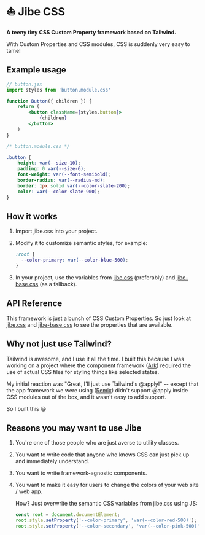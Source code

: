 # ⛵ Jibe CSS

**A teeny tiny CSS Custom Property framework based on Tailwind.**

With Custom Properties and CSS modules, CSS is suddenly very easy
to tame!


## Example usage

```jsx
// button.jsx
import styles from 'button.module.css'

function Button({ children }) {
    return (
        <button className={styles.button}>
            {children}
        </button>
    )
}
```

```css
/* button.module.css */

.button {
    height: var(--size-10);
    padding: 0 var(--size-6);
    font-weight: var(--font-semibold);
    border-radius: var(--radius-md);
    border: 1px solid var(--color-slate-200);
    color: var(--color-slate-900);
}
```


## How it works

1. Import jibe.css into your project.
2. Modify it to customize semantic styles, for example:

   ```css
   :root {
     --color-primary: var(--color-blue-500);
   }
   ```

3. In your project, use the variables from
   [jibe.css](https://github.com/tvst/jibe-css/blob/main/jibe/jibe.css)
   (preferably) and
   [jibe-base.css](https://github.com/tvst/jibe-css/blob/main/jibe/jibe-base.css)
   (as a fallback).


## API Reference

This framework is just a bunch of CSS Custom Properties. So just look at
[jibe.css](https://github.com/tvst/jibe-css/blob/main/jibe/jibe.css) and
[jibe-base.css](https://github.com/tvst/jibe-css/blob/main/jibe/jibe-base.css)
to see the properties that are available.


## Why not just use Tailwind?

Tailwind is awesome, and I use it all the time. I built this because
I was working on a project where the component framework
([Ark](https://github.com/chakra-ui/ark)) required the use of actual
CSS files for styling things like selected states.

My initial reaction was "Great, I'll just use Tailwind's @apply!" --
except that the app framework we were using
([Remix](https://remix.run/)) didn't support @apply inside CSS modules
out of the box, and it wasn't easy to add support.

So I built this 😃


## Reasons you may want to use Jibe

1. You're one of those people who are just averse to utility classes.
1. You want to write code that anyone who knows CSS can just pick
   up and immediately understand.
1. You want to write framework-agnostic components.
1. You want to make it easy for users to change the colors of
   your web site / web app.

   How? Just overwrite the semantic CSS variables from jibe.css using JS:

   ```js
   const root = document.documentElement;
   root.style.setProperty('--color-primary', 'var(--color-red-500)');
   root.style.setProperty('--color-secondary', 'var(--color-pink-500)');
   ```
